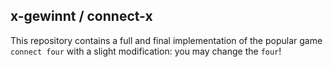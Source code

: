 x-gewinnt / connect-x
----------------------
This repository contains a full and final implementation of the popular game `connect four` with a slight modification:
you may change the `four`! 

